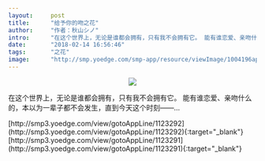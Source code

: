 ```yaml
---
layout:     post
title:      "给予你的吻之花"
author:     "作者：秋山シノ"
intro:      "在这个世界上，无论是谁都会拥有，只有我不会拥有它。 能有谁恋爱、亲吻什么的，本以为一辈子都不会发生，直到今天这个时刻——…"
date:       "2018-02-14 16:56:46"
tags:       "之花"
image:      "http://smp.yoedge.com/smp-app/resource/viewImage/1004196appline.png"
---
```

<div style="text-align: center">
<p><img src="http://smp.yoedge.com/smp-app/resource/viewImage/1004196appline.png"/></p>
</div>
<p class="post-meta">
<span>在这个世界上，无论是谁都会拥有，只有我不会拥有它。 能有谁恋爱、亲吻什么的，本以为一辈子都不会发生，直到今天这个时刻——…</span>
</p>
[http://smp3.yoedge.com/view/gotoAppLine/1123292](http://smp3.yoedge.com/view/gotoAppLine/1123292){:target="_blank"}
[http://smp3.yoedge.com/view/gotoAppLine/1123291](http://smp3.yoedge.com/view/gotoAppLine/1123291){:target="_blank"}


